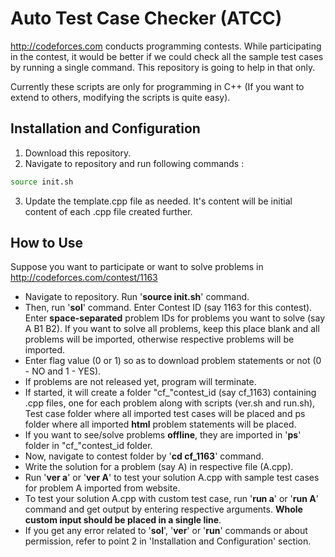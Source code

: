 Auto Test Case Checker (ATCC)
=====================
http://codeforces.com conducts programming contests. While participating in the contest, it would be better if we could check all the sample test cases by running a single command. This repository is going to help in that only.

Currently these scripts are only for programming in C++ (If you want to extend to others, modifying the scripts is quite easy).

Installation and Configuration
------------------------------
1. Download this repository.
2. Navigate to repository and run following commands :
```bash
source init.sh
```
3. Update the template.cpp file as needed. It's content will be initial content of each .cpp file created further.

How to Use
----------
Suppose you want to participate or want to solve problems in http://codeforces.com/contest/1163

* Navigate to repository. Run '__source init.sh__' command.
* Then, run '__sol__' command. Enter Contest ID (say 1163 for this contest). Enter __space-separated__ problem IDs for problems you want to solve (say A B1 B2). If you want to solve all problems, keep this place blank and all problems will be imported, otherwise respective problems will be imported.
* Enter flag value (0 or 1) so as to download problem statements or not (0 - NO and 1 - YES).
* If problems are not released yet, program will terminate.
* If started, it will create a folder "cf_"contest_id (say cf_1163) containing .cpp files, one for each problem along with scripts (ver.sh and run.sh), Test case folder where all imported test cases will be placed and ps folder where all imported __html__ problem statements will be placed.
* If you want to see/solve problems __offline__, they are imported in '__ps__' folder in "cf_"contest_id folder.
* Now, navigate to contest folder by '__cd cf_1163__' command.
* Write the solution for a problem (say A) in respective file (A.cpp).
* Run '__ver a__' or '__ver A__' to test your solution A.cpp with sample test cases for problem A imported from website.
* To test your solution A.cpp with custom test case, run '__run a__' or '__run A__' command and get output by entering respective arguments. __Whole custom input should be placed in a single line__.
* If you get any error related to '__sol__', '__ver__' or '__run__' commands or about permission, refer to point 2 in 'Installation and Configuration' section.